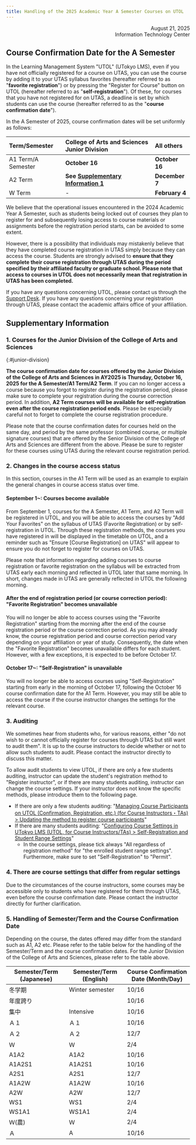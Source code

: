 ```yaml
---
title: Handling of the 2025 Academic Year A Semester Courses on UTOL
---
```


<div style="text-align: right;">
<span>August 21, 2025</span><br />
<span>Information Technology Center</span><br />
</div>

## Course Confirmation Date for the A Semester

In the Learning Management System "UTOL" (UTokyo LMS), even if you have not officially registered for a course on UTAS, you can use the course by adding it to your UTAS syllabus favorites (hereafter referred to as "**favorite registration**") or by pressing the "Register for Course" button on UTOL (hereafter referred to as "**self-registration**"). Of these, for courses that you have not registered for on UTAS, a deadline is set by which students can use the course (hereafter referred to as the "**course confirmation date**").

In the A Semester of 2025, course confirmation dates will be set uniformly as follows:

| Term/Semester      | College of Arts and Sciences Junior Division            | All others      |
| :----------------- | :------------------------------------------------------ | :-------------- |
| A1 Term/A Semester | **October 16**                                          | **October 16**  |
| A2 Term            | **See [Supplementary Information 1](#junior-division)** | **December 7**  |
| W Term             | -                                                       | **February 4**  |

We believe that the operational issues encountered in the 2024 Academic Year A Semester, such as students being locked out of courses they plan to register for and subsequently losing access to course materials or assignments before the registration period starts, can be avoided to some extent.

However, there is a possibility that individuals may mistakenly believe that they have completed course registration in UTAS simply because they can access the course. Students are strongly advised to **ensure that they complete their course registration through UTAS during the period specified by their affiliated faculty or graduate school. Please note that access to courses in UTOL does not necessarily mean that registration in UTAS has been completed.**

If you have any questions concerning UTOL, please contact us through the [Support Desk](/en/support/). If you have any questions concerning your registration through UTAS, please contact the academic affairs office of your affiliation.

## Supplementary Information

### 1. Courses for the Junior Division of the College of Arts and Sciences
{:#junior-division}

**The course confirmation date for courses offered by the Junior Division of the College of Arts and Sciences in AY2025 is Thursday, October 16, 2025 for the A Semester/A1 Term/A2 Term**. If you can no longer access a course because you forgot to register during the registration period, please make sure to complete your registration during the course correction period. In addition, **A2 Term courses will be available for self-registration even after the course registration period ends**. Please be especially careful not to forget to complete the course registration procedure.

Please note that the course confirmation dates for courses held on the same day, and period by the same professor (combined course, or multiple signature courses) that are offered by the Senior Division of the College of Arts and Sciences are different from the above. Please be sure to register for these courses using UTAS during the relevant course registration period.

### 2. Changes in the course access status

In this section, courses in the A1 Term will be used as an example to explain the general changes in course access status over time.

#### September 1~: Courses become available

From September 1, courses for the A Semester, A1 Term, and A2 Term will be registered in UTOL, and you will be able to access the courses by "Add Your Favorites" on the syllabus of UTAS (Favorite Registration) or by self-registration in UTOL. Through these registration methods, the courses you have registered in will be displayed in the timetable on UTOL, and a reminder such as "Ensure [Course Registration] on UTAS" will appear to ensure you do not forget to register for courses on UTAS.

Please note that information regarding adding courses to course registration or favorite registration on the syllabus will be extracted from UTAS early each morning and reflected in UTOL later that same morning. In short, changes made in UTAS are generally reflected in UTOL the following morning.

#### After the end of registration period (or course correction period): "Favorite Registration" becomes unavailable

You will no longer be able to access courses using the "Favorite Registration" starting from the morning after the end of the course registration period or the course correction period. As you may already know, the course registration period and course correction period vary depending on your affiliation or year of study. Consequently, the date when the "Favorite Registration" becomes unavailable differs for each student. However, with a few exceptions, it is expected to be before October 17.

#### October 17~: "Self-Registration" is unavailable

You will no longer be able to access courses using "Self-Registration" starting from early in the morning of October 17, following the October 16 course confirmation date for the A1 Term. However, you may still be able to access the course if the course instructor changes the settings for the relevant course.

### 3. Auditing

We sometimes hear from students who, for various reasons, either "do not wish to or cannot officially register for courses through UTAS but still want to audit them". It is up to the course instructors to decide whether or not to allow such students to audit. Please contact the instructor directly to discuss this matter.

To allow audit students to view UTOL, if there are only a few students auditing, instructor can update the student's registration method to "Register instructor", or if there are many students auditing, instructor can change the course settings. If your instructor does not know the specific methods, please introduce them to the following page.

- If there are only a few students auditing: "[Managing Course Participants on UTOL (Confirmation, Registration, etc.) (for Course Instructors・TAs) \> Updating the method to register course participants](/en/utol/lecturers/settings/course_participants/#update)"
- If there are many students auditing: "[Configuring Course Settings in UTokyo LMS (UTOL, for Course Instructors/TAs) \> Self-Registration and Student Range Settings](/en/utol/lecturers/settings/#self-registration-and-content-use-scope)"
  - In the course settings, please tick always "All regardless of registration method" for "the enrolled student range settings". Furthermore, make sure to set "Self-Registration" to "Permit".

### 4. There are course settings that differ from regular settings

Due to the circumstances of the course instructors, some courses may be accessible only to students who have registered for them through UTAS, even before the course confirmation date. Please contact the instructor directly for further clarification.

### 5. Handling of Semester/Term and the Course Confirmation Date

Depending on the course, the dates offered may differ from the standard such as A1, A2 etc. Please refer to the table below for the handling of the Semester/Term and the course confirmation dates. For the Junior Division of the College of Arts and Sciences, please refer to the table above.

| Semester/Term (Japanese) | Semester/Term (English)  | Course Confirmation Date (Month/Day) |
| ---------------- | --------------- | ---------- |
| 冬学期           | Winter semester | 10/16      |
| 年度跨り         |                 | 10/16      |
| 集中             | Intensive       | 10/16      |
| Ａ１             | Ａ１            | 10/16      |
| Ａ２             | Ａ２            | 12/7       |
| Ｗ               | Ｗ              | 2/4        |
| A1A2             | A1A2            | 10/16      |
| A1A2S1           | A1A2S1          | 10/16      |
| A2S1             | A2S1            | 12/7       |
| A1A2W            | A1A2W           | 10/16      |
| A2W              | A2W             | 12/7       |
| WS1              | WS1             | 2/4        |
| WS1A1            | WS1A1           | 2/4        |
| Ｗ(農)           | Ｗ              | 2/4        |
| Ａ               | A               | 10/16      |
